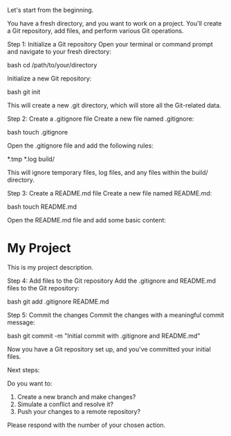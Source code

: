 Let's start from the beginning.

You have a fresh directory, and you want to work on a project. You'll create a Git repository, add files, and perform various Git operations.

Step 1: Initialize a Git repository
Open your terminal or command prompt and navigate to your fresh directory:


bash
cd /path/to/your/directory


Initialize a new Git repository:


bash
git init


This will create a new .git directory, which will store all the Git-related data.

Step 2: Create a .gitignore file
Create a new file named .gitignore:


bash
touch .gitignore


Open the .gitignore file and add the following rules:


*.tmp
*.log
build/


This will ignore temporary files, log files, and any files within the build/ directory.

Step 3: Create a README.md file
Create a new file named README.md:


bash
touch README.md


Open the README.md file and add some basic content:


# My Project

This is my project description.


Step 4: Add files to the Git repository
Add the .gitignore and README.md files to the Git repository:


bash
git add .gitignore README.md


Step 5: Commit the changes
Commit the changes with a meaningful commit message:


bash
git commit -m "Initial commit with .gitignore and README.md"


Now you have a Git repository set up, and you've committed your initial files.

Next steps:

Do you want to:

1. Create a new branch and make changes?
2. Simulate a conflict and resolve it?
3. Push your changes to a remote repository?

Please respond with the number of your chosen action.
